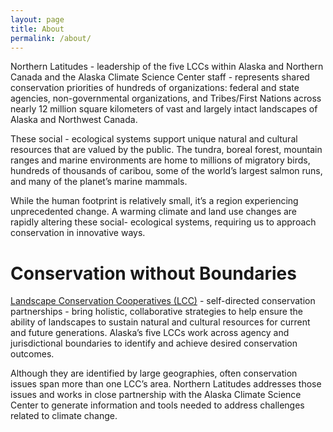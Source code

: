 ```yaml
---
layout: page
title: About
permalink: /about/
---
```


<p class="lead">Northern Latitudes - leadership of the five LCCs within Alaska and Northern Canada
and the Alaska Climate Science Center staff - represents shared conservation
priorities of hundreds of organizations: federal and state agencies, non-governmental
organizations, and Tribes/First Nations across nearly 12 million square kilometers of
vast and largely intact landscapes of Alaska and Northwest Canada.</p>

These social - ecological systems support unique natural and cultural resources that are
valued by the public. The tundra, boreal forest, mountain ranges and marine
environments are home to millions of migratory birds, hundreds of thousands of caribou,
some of the world’s largest salmon runs, and many of the planet’s marine mammals. 

While the human footprint is relatively small, it’s a region experiencing unprecedented
change. A warming climate and land use changes are rapidly altering these social-
ecological systems, requiring us to approach conservation in innovative ways.

# Conservation without Boundaries

[Landscape Conservation Cooperatives (LCC)](https://lccnetwork.org/) - self-directed conservation
partnerships - bring holistic, collaborative strategies to help ensure the ability of
landscapes to sustain natural and cultural resources for current and future generations.
Alaska’s five LCCs work across agency and jurisdictional boundaries to identify and
achieve desired conservation outcomes.

Although they are identified by large geographies, often conservation issues span more
than one LCC’s area. Northern Latitudes addresses those issues and works in close
partnership with the Alaska Climate Science Center to generate information and tools
needed to address challenges related to climate change.
